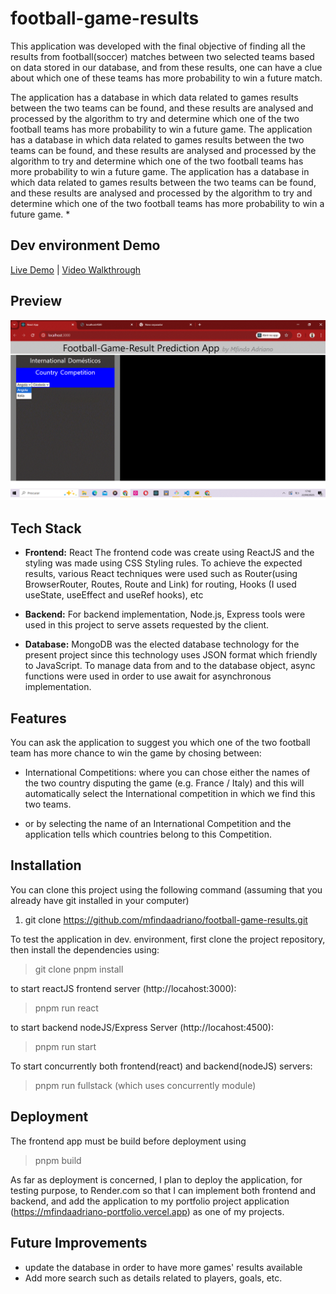 # football-game-results 

This application was developed with the final objective of finding all the results from football(soccer) matches between two selected teams based on data stored in our database, and from these results, one can have a clue about which one of these teams has more probability to win a future match.

The application has a database in which data related to games results between the two teams can be found, and these results are analysed and processed by the algorithm to try and determine which one of the two football teams has more probability to win a future game.
The application has a database in which data related to games results between the two teams can be found, and these results are analysed and processed by the algorithm to try and determine which one of the two football teams has more probability to win a future game.
The application has a database in which data related to games results between the two teams can be found, and these results are analysed and processed by the algorithm to try and determine which one of the two football teams has more probability to win a future game.
*  

##  Dev environment Demo  
[Live Demo](http://localhost:3000) | [Video Walkthrough](./appVideo.mp4)   

## Preview  
![Demo GIF](./demo.png)  

## Tech Stack  
- **Frontend:** React
 The frontend code was create using ReactJS and the styling was made using CSS Styling rules. To achieve the expected results, various React techniques were used such as Router(using BrowserRouter, Routes, Route and Link) for routing, Hooks (I used useState, useEffect and useRef hooks), etc 

- **Backend:** 
For backend implementation, Node.js, Express tools were used in this project to serve assets requested by the client.

- **Database:** 
MongoDB was the elected database technology for the present project since this technology uses JSON format which friendly to JavaScript. To manage data from and to the database object, async functions were used in order to use await for asynchronous implementation. 
  

## Features   
You can ask the application to suggest you which one of the two football team has more chance to win the game by chosing between:
- International Competitions: where you can chose either the names of the two country disputing the game (e.g. France / Italy) and this will automatically select the International competition in which we find this two teams.

- or by selecting the name of an International Competition and the application tells which countries belong to this Competition. 

## Installation 
 You can clone this project using the following command (assuming that you already have git installed in your computer)

1. git clone https://github.com/mfindaadriano/football-game-results.git  

To test the application in dev. environment, first clone the project repository, then install the dependencies using:
> git clone
> pnpm install 

to start reactJS frontend server (http://locahost:3000):
> pnpm run react

to start backend nodeJS/Express Server (http://locahost:4500):
> pnpm run start

To start concurrently both frontend(react) and backend(nodeJS) servers:
> pnpm run fullstack
(which uses concurrently module)

## Deployment
The frontend app must be build before deployment using
> pnpm build

As far as deployment is concerned, I plan to deploy the application, for testing purpose, to Render.com so that I can implement both frontend and backend, and add the application to my portfolio project application (https://mfindaadriano-portfolio.vercel.app) as one of my projects.

## Future Improvements  
- update the database in order to have more games' results available
- Add more search such as details related to players, goals, etc.

